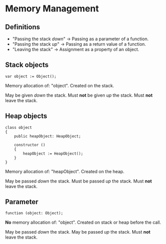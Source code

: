 # Memory Management

## Definitions

- "Passing the stack *down*" -> Passing as a parameter of a function.
- "Passing the stack *up*" -> Passing as a return value of a function.
- "Leaving the stack" -> Assignment as a property of an object.

## Stack objects

```phosphor
var object := Object();
```

Memory allocation of: "object".
Created on the stack.

May be given *down* the stack.
Must **not** be given *up* the stack.
Must **not** leave the stack.

## Heap objects

```phosphor
class object
{
    public heapObject: HeapObject;

    constructor ()
    {
        heapObject := HeapObject();
    }
}
```

Memory allocation of: "heapObject".
Created on the heap.

May be passed *down* the stack.
Must be passed *up* the stack.
Must **not** leave the stack.

## Parameter

```phosphor
function (object: Object);
```

**No** memory allocation of: "object".
Created on stack or heap before the call.

May be passed *down* the stack.
May be passed *up* the stack.
Must **not** leave the stack.
